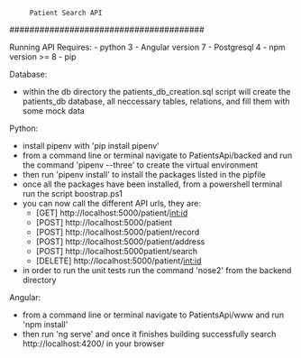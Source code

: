          Patient Search API
#######################################

Running API Requires:
    - python 3
    - Angular version 7
    - Postgresql 4
    - npm version >= 8
    - pip

Database:
- within the db directory the patients_db_creation.sql script will create the patients_db database, all neccessary tables, relations, and fill them with some mock data

Python:
- install pipenv with 'pip install pipenv' 
- from a command line or terminal navigate to PatientsApi/backed and run the command 'pipenv --three' to create the virtual environment
- then run 'pipenv install' to install the packages listed in the pipfile 
- once all the packages have been installed, from a powershell terminal run the script boostrap.ps1
- you can now call the different API urls, they are:
    * [GET] http://localhost:5000/patient/<int:id>
    * [POST] http://localhost:5000/patient
    * [POST] http://localhost:5000/patient/record
    * [POST] http://localhost:5000/patient/address
    * [POST] http://localhost:5000patient/search
    * [DELETE] http://localhost:5000/patient/<int:id>
- in order to run the unit tests run the command 'nose2' from the backend directory

Angular:
- from a command line or terminal navigate to PatientsApi/www and run 'npm install' 
- then run 'ng serve' and once it finishes building successfully search http://localhost:4200/ in your browser